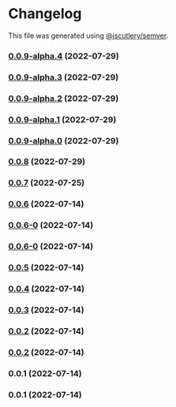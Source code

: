 # Changelog

This file was generated using [@jscutlery/semver](https://github.com/jscutlery/semver).

### [0.0.9-alpha.4](https://github.com/yurikrupnik/nx-go-playground/compare/go-mongodb-0.0.9-alpha.3...go-mongodb-0.0.9-alpha.4) (2022-07-29)

### [0.0.9-alpha.3](https://github.com/yurikrupnik/nx-go-playground/compare/go-mongodb-0.0.9-alpha.2...go-mongodb-0.0.9-alpha.3) (2022-07-29)

### [0.0.9-alpha.2](https://github.com/yurikrupnik/nx-go-playground/compare/go-mongodb-0.0.9-alpha.1...go-mongodb-0.0.9-alpha.2) (2022-07-29)

### [0.0.9-alpha.1](https://github.com/yurikrupnik/nx-go-playground/compare/go-mongodb-0.0.9-alpha.0...go-mongodb-0.0.9-alpha.1) (2022-07-29)

### [0.0.9-alpha.0](https://github.com/yurikrupnik/nx-go-playground/compare/go-mongodb-0.0.8...go-mongodb-0.0.9-alpha.0) (2022-07-29)

### [0.0.8](https://github.com/yurikrupnik/nx-go-playground/compare/go-mongodb-0.0.7...go-mongodb-0.0.8) (2022-07-29)

### [0.0.7](https://github.com/yurikrupnik/nx-go-playground/compare/go-mongodb-0.0.6...go-mongodb-0.0.7) (2022-07-25)

### [0.0.6](https://github.com/yurikrupnik/nx-go-playground/compare/go-mongodb-0.0.6-0...go-mongodb-0.0.6) (2022-07-14)

### [0.0.6-0](https://github.com/yurikrupnik/nx-go-playground/compare/go-mongodb-0.0.5...go-mongodb-0.0.6-0) (2022-07-14)

### [0.0.6-0](https://github.com/yurikrupnik/nx-go-playground/compare/go-mongodb-0.0.5...go-mongodb-0.0.6-0) (2022-07-14)

### [0.0.5](https://github.com/yurikrupnik/nx-go-playground/compare/go-mongodb-0.0.4...go-mongodb-0.0.5) (2022-07-14)

### [0.0.4](https://github.com/yurikrupnik/nx-go-playground/compare/go-mongodb-0.0.3...go-mongodb-0.0.4) (2022-07-14)

### [0.0.3](https://github.com/yurikrupnik/nx-go-playground/compare/go-mongodb-0.0.2...go-mongodb-0.0.3) (2022-07-14)

### [0.0.2](https://github.com/yurikrupnik/nx-go-playground/compare/go-mongodb-0.0.1...go-mongodb-0.0.2) (2022-07-14)

### [0.0.2](https://github.com/yurikrupnik/nx-go-playground/compare/go-mongodb-0.0.1...go-mongodb-0.0.2) (2022-07-14)

### 0.0.1 (2022-07-14)

### 0.0.1 (2022-07-14)
